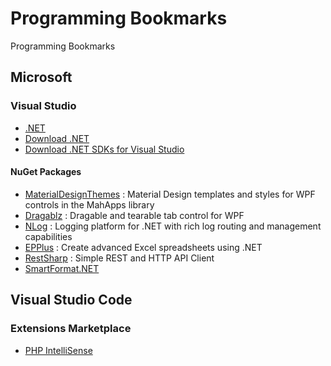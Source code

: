 # Programming Bookmarks
Programming Bookmarks

## Microsoft

### Visual Studio

- [.NET](https://dotnet.microsoft.com/)
- [Download .NET](https://dotnet.microsoft.com/download)
- [Download .NET SDKs for Visual Studio](https://dotnet.microsoft.com/download/visual-studio-sdks)

#### NuGet Packages

- [MaterialDesignThemes](https://www.nuget.org/packages/MaterialDesignThemes) : Material Design templates and styles for WPF controls in the MahApps library
- [Dragablz](https://www.nuget.org/packages/Dragablz) : Dragable and tearable tab control for WPF
- [NLog](https://www.nuget.org/packages/NLog) : Logging platform for .NET with rich log routing and management capabilities
- [EPPlus](https://www.nuget.org/packages/EPPlus/) : Create advanced Excel spreadsheets using .NET
- [RestSharp](https://www.nuget.org/packages/RestSharp/) : Simple REST and HTTP API Client
- [SmartFormat.NET](https://www.nuget.org/packages/SmartFormat.NET/)

## Visual Studio Code

### Extensions Marketplace

- [PHP IntelliSense](https://marketplace.visualstudio.com/items?itemName=felixfbecker.php-intellisense)

